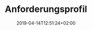 ---
title: "Anforderungsprofil"
date: 2019-04-14T12:51:24+02:00
draft: false
url: /anforderungsprofil
image: /img/news/test.jpg
description: >
  In den Theorieräumen der MFGT erwerben Sie das nötige Wissen in Fächern wie z.B Navigation, Flugzeugkenntnisse und Meteorologie. Der modulare Kursaufbau ermöglich jederzeit den Einstieg bei Beginn eines neuen Kurses.
---